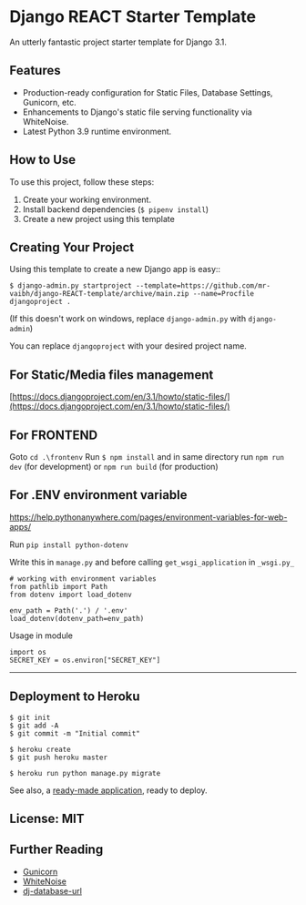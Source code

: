 # Django REACT Starter Template

An utterly fantastic project starter template for Django 3.1.

## Features

- Production-ready configuration for Static Files, Database Settings, Gunicorn, etc.
- Enhancements to Django's static file serving functionality via WhiteNoise.
- Latest Python 3.9 runtime environment.

## How to Use

To use this project, follow these steps:

1. Create your working environment.
2. Install backend dependencies (`$ pipenv install`)
3. Create a new project using this template

## Creating Your Project

Using this template to create a new Django app is easy::

    $ django-admin.py startproject --template=https://github.com/mr-vaibh/django-REACT-template/archive/main.zip --name=Procfile djangoproject .

(If this doesn't work on windows, replace `django-admin.py` with `django-admin`)

You can replace ``djangoproject`` with your desired project name.

## For Static/Media files management
[https://docs.djangoproject.com/en/3.1/howto/static-files/](https://docs.djangoproject.com/en/3.1/howto/static-files/)

## For FRONTEND
Goto `cd .\frontenv`
Run `$ npm install`
and in same directory run `npm run dev` (for development) or `npm run build` (for production)

## For .ENV environment variable
https://help.pythonanywhere.com/pages/environment-variables-for-web-apps/

Run `pip install python-dotenv`

Write this in `manage.py` and before calling `get_wsgi_application` in `_wsgi.py_`

    # working with environment variables
    from pathlib import Path
    from dotenv import load_dotenv
    
    env_path = Path('.') / '.env'
    load_dotenv(dotenv_path=env_path)

Usage in module

    import os
    SECRET_KEY = os.environ["SECRET_KEY"]



---

## Deployment to Heroku

    $ git init
    $ git add -A
    $ git commit -m "Initial commit"

    $ heroku create
    $ git push heroku master

    $ heroku run python manage.py migrate

See also, a [ready-made application](https://github.com/heroku/python-getting-started), ready to deploy.


## License: MIT

## Further Reading

- [Gunicorn](https://warehouse.python.org/project/gunicorn/)
- [WhiteNoise](https://warehouse.python.org/project/whitenoise/)
- [dj-database-url](https://warehouse.python.org/project/dj-database-url/)
